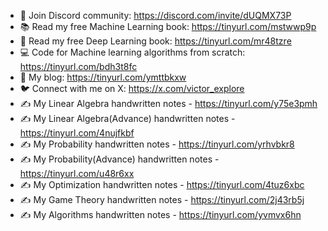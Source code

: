 - 👬 Join Discord community: https://discord.com/invite/dUQMX73P
- 📚 Read my free Machine Learning book: https://tinyurl.com/mstwwp9p
- 🤖 Read my free Deep Learning book: https://tinyurl.com/mr48tzre
- 💻 Code for Machine learning algorithms from scratch: https://tinyurl.com/bdh3t8fc
- 🧠 My blog: https://tinyurl.com/ymttbkxw
- 🐦 Connect with me on X: https://x.com/victor_explore
- ✍️ My Linear Algebra handwritten notes - https://tinyurl.com/y75e3pmh
- ✍️ My Linear Algebra(Advance) handwritten notes - https://tinyurl.com/4nujfkbf
- ✍️ My Probability handwritten notes - https://tinyurl.com/yrhvbkr8
- ✍️ My Probability(Advance) handwritten notes - https://tinyurl.com/u48r6xx
- ✍️ My Optimization handwritten notes - https://tinyurl.com/4tuz6xbc
- ✍️ My Game Theory handwritten notes - https://tinyurl.com/2j43rb5j
- ✍️ My Algorithms handwritten notes - https://tinyurl.com/yvmvx6hn
